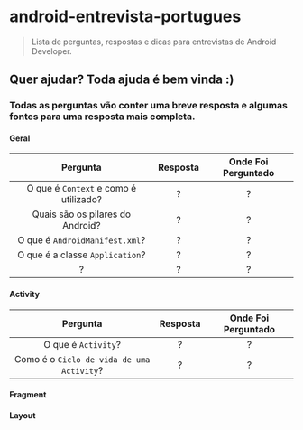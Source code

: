 # android-entrevista-portugues

> Lista de perguntas, respostas e dicas para entrevistas de Android Developer.

## Quer ajudar? Toda ajuda é bem vinda :) 

### Todas as perguntas vão conter uma breve resposta e algumas fontes para uma resposta mais completa. 


#### Geral

| Pergunta | Resposta | Onde Foi Perguntado |
|:--------:|:--------:|:-------------------:|
| O que é `Context` e como é utilizado? | ?  |  ?  | 
| Quais são os pilares do Android? | ?  |  ?  | 
| O que é `AndroidManifest.xml`? | ?  |  ?  | 
| O que é a classe `Application`? | ?  |  ?  | 
| ? | ?  |  ?  | 


#### Activity

| Pergunta | Resposta | Onde Foi Perguntado |
|:--------:|:--------:|:-------------------:|
| O que é `Activity`? | ?  |  ?  |
| Como é o `Ciclo de vida de uma Activity`? | ?  |  ?  |

#### Fragment


#### Layout

